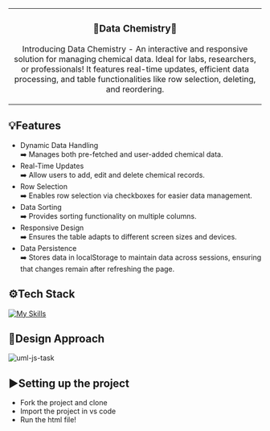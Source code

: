 <div align="center>
  
  ![Screenshot 2024-09-29 002647](https://github.com/user-attachments/assets/311555e6-1e8b-4d17-b475-857a2a1c7388)
  
</div>
<table align="center">
<tr>
<td align="center">

  ### 🧪Data Chemistry🧪
  Introducing Data Chemistry - An interactive and responsive solution for managing chemical data. Ideal for labs, researchers, or professionals! It features real-time updates, efficient data processing, and table functionalities like row selection, deleting, and reordering. 
</td>
</tr>
</table>

## 💡Features
* Dynamic Data Handling <br/> ➡️ Manages both pre-fetched and user-added chemical data.
* Real-Time Updates <br/> ➡️ Allow users to add, edit and delete chemical records.
* Row Selection <br/> ➡️ Enables row selection via checkboxes for easier data management.
* Data Sorting <br/> ➡️ Provides sorting functionality on multiple columns.
* Responsive Design <br/> ➡️ Ensures the table adapts to different screen sizes and devices.
* Data Persistence <br/> ➡️ Stores data in localStorage to maintain data across sessions, ensuring that changes remain after refreshing the page.

## ⚙️Tech Stack
[![My Skills](https://skillicons.dev/icons?i=html,css,js)](https://skillicons.dev)

## 🔖Design Approach
![uml-js-task](https://github.com/user-attachments/assets/2f8e8780-36d2-4a2b-bc74-91c0eab73583)

## ▶️Setting up the project
- Fork the project and clone
- Import the project in vs code
- Run the html file!
